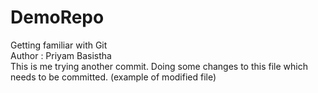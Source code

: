 # DemoRepo
Getting familiar with Git
<br>
Author : Priyam Basistha
<br>
This is me trying another commit.
Doing some changes to this file which needs to be committed. (example of modified file)

